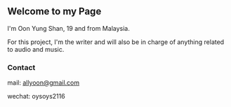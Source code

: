 ## Welcome to my Page

I'm Oon Yung Shan, 19 and from Malaysia.

For this project, I'm the writer and will also be in charge of anything related to audio and music.

### Contact

mail: 
allyoon@gmail.com

wechat:
oysoys2116
